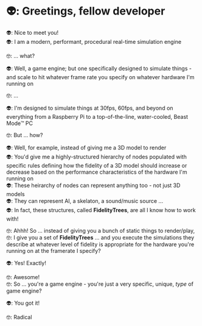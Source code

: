 # 👽: Greetings, fellow developer

👽: Nice to meet you!<br>
👽: I am a modern, performant, procedural real-time simulation engine

🤓: ... what?

👽: Well, a game engine; but one specifically designed to simulate things - and scale to hit whatever frame rate you specify on whatever hardware I'm running on

🤓: ...

👽: I'm designed to simulate things at 30fps, 60fps, and beyond on everything from a Raspberry Pi to a top-of-the-line, water-cooled, Beast Mode™️ PC

🤓: But ... how?

👽: Well, for example, instead of giving me a 3D model to render<br>
👽: You'd give me a highly-structured hierarchy of nodes populated with specific rules defining how the fidelity of a 3D model should increase or decrease based on the performance characteristics of the hardware I'm running on<br>
👽: These heirarchy of nodes can represent anything too - not just 3D models<br>
👽: They can represent AI, a skelaton, a sound/music source ...<br>
👽: In fact, these structures, called **FidelityTrees**, are all I know how to work with!

🤓: Ahhh! So ... instead of giving you a bunch of static things to render/play,<br>
🤓: I give you a set of **FidelityTrees** ... and you execute the simulations they describe at whatever level of fidelity is appropriate for the hardware you're running on at the framerate I specify?

👽: Yes! Exactly!

🤓: Awesome!<br>
🤓: So ... you're a game engine - you're just a very specific, unique, _type_ of game engine?

👽: You got it!

🤓: Radical
